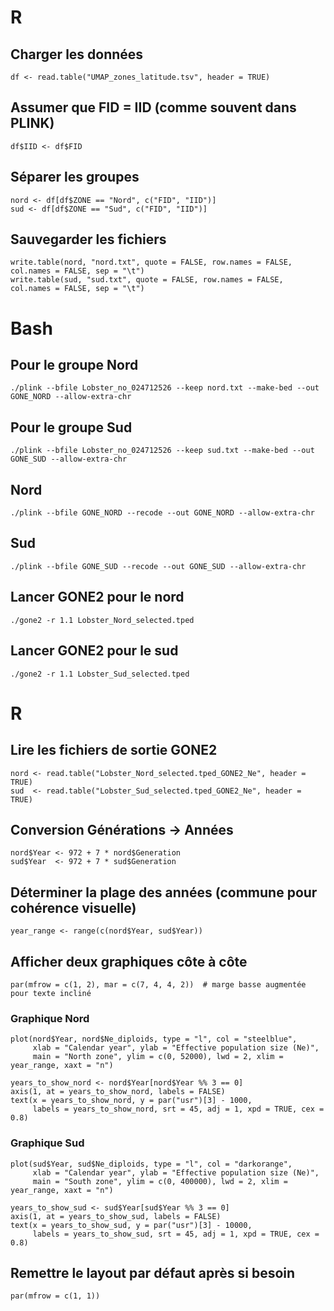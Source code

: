 # R
## Charger les données
```
df <- read.table("UMAP_zones_latitude.tsv", header = TRUE)
```
## Assumer que FID = IID (comme souvent dans PLINK)
```
df$IID <- df$FID
```
## Séparer les groupes
```
nord <- df[df$ZONE == "Nord", c("FID", "IID")]
sud <- df[df$ZONE == "Sud", c("FID", "IID")]
```
## Sauvegarder les fichiers
```
write.table(nord, "nord.txt", quote = FALSE, row.names = FALSE, col.names = FALSE, sep = "\t")
write.table(sud, "sud.txt", quote = FALSE, row.names = FALSE, col.names = FALSE, sep = "\t")
```
# Bash
## Pour le groupe Nord
```
./plink --bfile Lobster_no_024712526 --keep nord.txt --make-bed --out GONE_NORD --allow-extra-chr
```
## Pour le groupe Sud
```
./plink --bfile Lobster_no_024712526 --keep sud.txt --make-bed --out GONE_SUD --allow-extra-chr
```
## Nord
```
./plink --bfile GONE_NORD --recode --out GONE_NORD --allow-extra-chr
```
## Sud
```
./plink --bfile GONE_SUD --recode --out GONE_SUD --allow-extra-chr
```
## Lancer GONE2 pour le nord
```
./gone2 -r 1.1 Lobster_Nord_selected.tped
```
## Lancer GONE2 pour le sud
```
./gone2 -r 1.1 Lobster_Sud_selected.tped
```
# R
## Lire les fichiers de sortie GONE2
```
nord <- read.table("Lobster_Nord_selected.tped_GONE2_Ne", header = TRUE)
sud  <- read.table("Lobster_Sud_selected.tped_GONE2_Ne", header = TRUE)
```
## Conversion Générations → Années
```
nord$Year <- 972 + 7 * nord$Generation
sud$Year  <- 972 + 7 * sud$Generation
```
## Déterminer la plage des années (commune pour cohérence visuelle)
```
year_range <- range(c(nord$Year, sud$Year))
```
## Afficher deux graphiques côte à côte
```
par(mfrow = c(1, 2), mar = c(7, 4, 4, 2))  # marge basse augmentée pour texte incliné
```
### Graphique Nord
```
plot(nord$Year, nord$Ne_diploids, type = "l", col = "steelblue",
     xlab = "Calendar year", ylab = "Effective population size (Ne)",
     main = "North zone", ylim = c(0, 52000), lwd = 2, xlim = year_range, xaxt = "n")

years_to_show_nord <- nord$Year[nord$Year %% 3 == 0]
axis(1, at = years_to_show_nord, labels = FALSE)
text(x = years_to_show_nord, y = par("usr")[3] - 1000,
     labels = years_to_show_nord, srt = 45, adj = 1, xpd = TRUE, cex = 0.8)
```
### Graphique Sud
```
plot(sud$Year, sud$Ne_diploids, type = "l", col = "darkorange",
     xlab = "Calendar year", ylab = "Effective population size (Ne)",
     main = "South zone", ylim = c(0, 400000), lwd = 2, xlim = year_range, xaxt = "n")

years_to_show_sud <- sud$Year[sud$Year %% 3 == 0]
axis(1, at = years_to_show_sud, labels = FALSE)
text(x = years_to_show_sud, y = par("usr")[3] - 10000,
     labels = years_to_show_sud, srt = 45, adj = 1, xpd = TRUE, cex = 0.8)
```
## Remettre le layout par défaut après si besoin
```
par(mfrow = c(1, 1))
```
